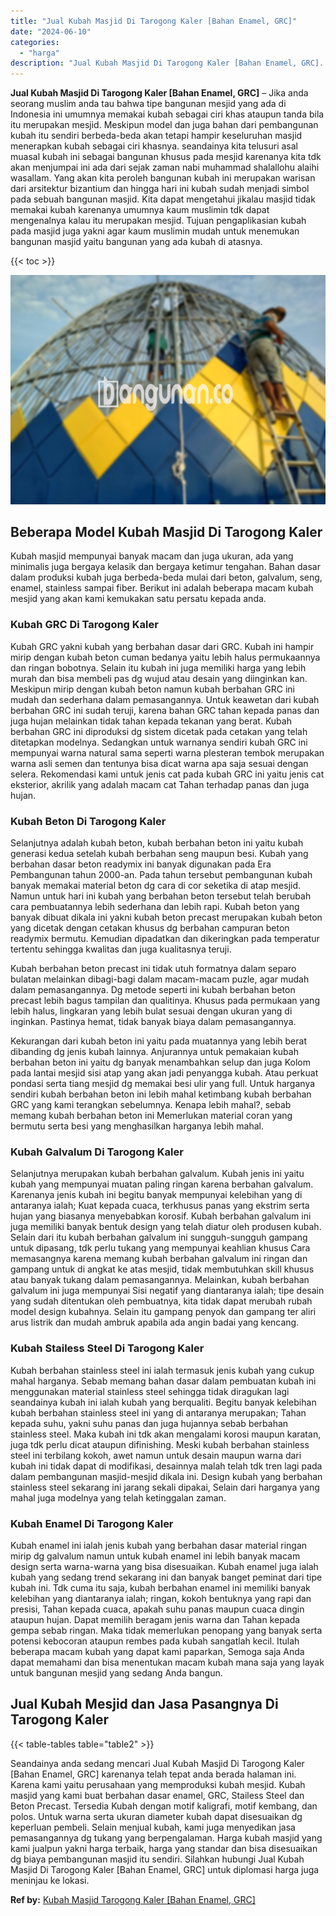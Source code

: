 ```yaml
---
title: "Jual Kubah Masjid Di Tarogong Kaler [Bahan Enamel, GRC]"
date: "2024-06-10"
categories: 
  - "harga"
description: "Jual Kubah Masjid Di Tarogong Kaler [Bahan Enamel, GRC]. Seandainya anda sedang mencari Jual Kubah Masjid Di Tarogong Kaler [Bahan Enamel, GRC] karenanya t..."
---
```


**Jual Kubah Masjid Di Tarogong Kaler \[Bahan Enamel, GRC\]** – Jika anda seorang muslim anda tau bahwa tipe bangunan mesjid yang ada di Indonesia ini umumnya memakai kubah sebagai ciri khas ataupun tanda bila itu merupakan mesjid. Meskipun model dan juga bahan dari pembangunan kubah itu sendiri berbeda-beda akan tetapi hampir keseluruhan masjid menerapkan kubah sebagai ciri khasnya. seandainya kita telusuri asal muasal kubah ini sebagai bangunan khusus pada mesjid karenanya kita tdk akan menjumpai ini ada dari sejak zaman nabi muhammad shalallohu alaihi wasallam. Yang akan kita peroleh bangunan kubah ini merupakan warisan dari arsitektur bizantium dan hingga hari ini kubah sudah menjadi simbol pada sebuah bangunan masjid. Kita dapat mengetahui jikalau masjid tidak memakai kubah karenanya umumnya kaum muslimin tdk dapat mengenalnya kalau itu merupakan mesjid. Tujuan pengaplikasian kubah pada masjid juga yakni agar kaum muslimin mudah untuk menemukan bangunan masjid yaitu bangunan yang ada kubah di atasnya.

{{< toc >}}

![Jual Kubah Masjid Di Tarogong Kaler [Bahan Enamel, GRC]](/images/jual-kubah-masjid-33.png)

## Beberapa Model Kubah Masjid Di Tarogong Kaler

Kubah masjid mempunyai banyak macam dan juga ukuran, ada yang minimalis juga bergaya kelasik dan bergaya ketimur tengahan. Bahan dasar dalam produksi kubah juga berbeda-beda mulai dari beton, galvalum, seng, enamel, stainless sampai fiber. Berikut ini adalah beberapa macam kubah mesjid yang akan kami kemukakan satu persatu kepada anda.

### Kubah GRC Di Tarogong Kaler

Kubah GRC yakni kubah yang berbahan dasar dari GRC. Kubah ini hampir mirip dengan kubah beton cuman bedanya yaitu lebih halus permukaannya dan ringan bobotnya. Selain itu kubah ini juga memiliki harga yang lebih murah dan bisa membeli pas dg wujud atau desain yang diinginkan kan. Meskipun mirip dengan kubah beton namun kubah berbahan GRC ini mudah dan sederhana dalam pemasangannya. Untuk keawetan dari kubah berbahan GRC ini sudah teruji, karena bahan GRC tahan kepada panas dan juga hujan melainkan tidak tahan kepada tekanan yang berat. Kubah berbahan GRC ini diproduksi dg sistem dicetak pada cetakan yang telah ditetapkan modelnya. Sedangkan untuk warnanya sendiri kubah GRC ini mempunyai warna natural sama seperti warna plesteran tembok merupakan warna asli semen dan tentunya bisa dicat warna apa saja sesuai dengan selera. Rekomendasi kami untuk jenis cat pada kubah GRC ini yaitu jenis cat eksterior, akrilik yang adalah macam cat Tahan terhadap panas dan juga hujan.

### Kubah Beton Di Tarogong Kaler

Selanjutnya adalah kubah beton, kubah berbahan beton ini yaitu kubah generasi kedua setelah kubah berbahan seng maupun besi. Kubah yang berbahan dasar beton readymix ini banyak digunakan pada Era Pembangunan tahun 2000-an. Pada tahun tersebut pembangunan kubah banyak memakai material beton dg cara di cor seketika di atap mesjid. Namun untuk hari ini kubah yang berbahan beton tersebut telah berubah cara pembuatannya lebih sederhana dan lebih rapi. Kubah beton yang banyak dibuat dikala ini yakni kubah beton precast merupakan kubah beton yang dicetak dengan cetakan khusus dg berbahan campuran beton readymix bermutu. Kemudian dipadatkan dan dikeringkan pada temperatur tertentu sehingga kwalitas dan juga kualitasnya teruji.

Kubah berbahan beton precast ini tidak utuh formatnya dalam separo bulatan melainkan dibagi-bagi dalam macam-macam puzle, agar mudah dalam pemasangannya. Dg metode seperti ini kubah berbahan beton precast lebih bagus tampilan dan qualitinya. Khusus pada permukaan yang lebih halus, lingkaran yang lebih bulat sesuai dengan ukuran yang di inginkan. Pastinya hemat, tidak banyak biaya dalam pemasangannya.

Kekurangan dari kubah beton ini yaitu pada muatannya yang lebih berat dibanding dg jenis kubah lainnya. Anjurannya untuk pemakaian kubah berbahan beton ini yaitu dg banyak menambahkan selup dan juga Kolom pada lantai mesjid sisi atap yang akan jadi penyangga kubah. Atau perkuat pondasi serta tiang mesjid dg memakai besi ulir yang full. Untuk harganya sendiri kubah berbahan beton ini lebih mahal ketimbang kubah berbahan GRC yang kami terangkan sebelumnya. Kenapa lebih mahal?, sebab memang kubah berbahan beton ini Memerlukan material coran yang bermutu serta besi yang menghasilkan harganya lebih mahal.

### Kubah Galvalum Di Tarogong Kaler

Selanjutnya merupakan kubah berbahan galvalum. Kubah jenis ini yaitu kubah yang mempunyai muatan paling ringan karena berbahan galvalum. Karenanya jenis kubah ini begitu banyak mempunyai kelebihan yang di antaranya ialah; Kuat kepada cuaca, terkhusus panas yang ekstrim serta hujan yang biasanya menyebabkan korosif. Kubah berbahan galvalum ini juga memiliki banyak bentuk design yang telah diatur oleh produsen kubah. Selain dari itu kubah berbahan galvalum ini sungguh-sungguh gampang untuk dipasang, tdk perlu tukang yang mempunyai keahlian khusus Cara memasangnya karena memang kubah berbahan galvalum ini ringan dan gampang untuk di angkat ke atas mesjid, tidak membutuhkan skill khusus atau banyak tukang dalam pemasangannya. Melainkan, kubah berbahan galvalum ini juga mempunyai Sisi negatif yang diantaranya ialah; tipe desain yang sudah ditentukan oleh pembuatnya, kita tidak dapat merubah rubah model design kubahnya. Selain itu gampang penyok dan gampang ter aliri arus listrik dan mudah ambruk apabila ada angin badai yang kencang.

### Kubah Stailess Steel Di Tarogong Kaler

Kubah berbahan stainless steel ini ialah termasuk jenis kubah yang cukup mahal harganya. Sebab memang bahan dasar dalam pembuatan kubah ini menggunakan material stainless steel sehingga tidak diragukan lagi seandainya kubah ini ialah kubah yang berqualiti. Begitu banyak kelebihan kubah berbahan stainless steel ini yang di antaranya merupakan; Tahan kepada suhu, yakni suhu panas dan juga hujannya sebab berbahan stainless steel. Maka kubah ini tdk akan mengalami korosi maupun karatan, juga tdk perlu dicat ataupun difinishing. Meski kubah berbahan stainless steel ini terbilang kokoh, awet namun untuk desain maupun warna dari kubah ini tidak dapat di modifikasi, desainnya malah telah tdk tren lagi pada dalam pembangunan masjid-mesjid dikala ini. Design kubah yang berbahan stainless steel sekarang ini jarang sekali dipakai, Selain dari harganya yang mahal juga modelnya yang telah ketinggalan zaman.

### Kubah Enamel Di Tarogong Kaler

Kubah enamel ini ialah jenis kubah yang berbahan dasar material ringan mirip dg galvalum namun untuk kubah enamel ini lebih banyak macam design serta warna-warna yang bisa disesuaikan. Kubah enamel juga ialah kubah yang sedang trend sekarang ini dan banyak banget peminat dari tipe kubah ini. Tdk cuma itu saja, kubah berbahan enamel ini memiliki banyak kelebihan yang diantaranya ialah; ringan, kokoh bentuknya yang rapi dan presisi, Tahan kepada cuaca, apakah suhu panas maupun cuaca dingin ataupun hujan. Dapat memilih beragam jenis warna dan Tahan kepada gempa sebab ringan. Maka tidak memerlukan penopang yang banyak serta potensi kebocoran ataupun rembes pada kubah sangatlah kecil. Itulah beberapa macam kubah yang dapat kami paparkan, Semoga saja Anda dapat memahami dan bisa menentukan macam kubah mana saja yang layak untuk bangunan mesjid yang sedang Anda bangun.

## Jual Kubah Mesjid dan Jasa Pasangnya Di Tarogong Kaler

{{< table-tables table="table2" >}}

Seandainya anda sedang mencari Jual Kubah Masjid Di Tarogong Kaler \[Bahan Enamel, GRC\] karenanya telah tepat anda berada halaman ini. Karena kami yaitu perusahaan yang memproduksi kubah mesjid. Kubah masjid yang kami buat berbahan dasar enamel, GRC, Stailess Steel dan Beton Precast. Tersedia Kubah dengan motif kaligrafi, motif kembang, dan polos. Untuk warna serta ukuran diameter kubah dapat disesuaikan dg keperluan pembeli. Selain menjual kubah, kami juga menyedikan jasa pemasangannya dg tukang yang berpengalaman. Harga kubah masjid yang kami jualpun yakni harga terbaik, harga yang standar dan bisa disesuaikan dg biaya pembangunan masjid itu sendiri. Silahkan hubungi Jual Kubah Masjid Di Tarogong Kaler \[Bahan Enamel, GRC\] untuk diplomasi harga juga meninjau ke lokasi.

**Ref by:** [Kubah Masjid Tarogong Kaler [Bahan Enamel, GRC]](https://id.wikipedia.org/wiki/Kubah)
